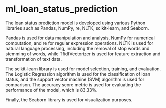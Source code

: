 # ml_loan_status_prediction
The loan status prediction model is developed using various Python libraries such as Pandas, NumPy, re, NLTK, scikit-learn, and Seaborn.

Pandas is used for data manipulation and analysis, NumPy for numerical computation, and re for regular expression operations. NLTK is used for natural language processing, including the removal of stop words and stemming of words, while TfidfVectorizer is used for feature extraction and transformation of text data.

The scikit-learn library is used for model selection, training, and evaluation. The Logistic Regression algorithm is used for the classification of loan status, and the support vector machine (SVM) algorithm is used for comparison. The accuracy score metric is used for evaluating the performance of the model, which is 83.33%.

Finally, the Seaborn library is used for visualization purposes.
